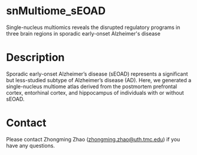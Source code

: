 # snMultiome_sEOAD
Single-nucleus multiomics reveals the disrupted regulatory programs in three brain regions in sporadic early-onset Alzheimer's disease

# Description
Sporadic early-onset Alzheimer’s disease (sEOAD) represents a significant but less-studied subtype of Alzheimer’s disease (AD). Here, we generated a single-nucleus multiome atlas derived from the postmortem prefrontal cortex, entorhinal cortex, and hippocampus of individuals with or without sEOAD.

# Contact
Please contact Zhongming Zhao (zhongming.zhao@uth.tmc.edu) if you have any questions.

